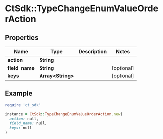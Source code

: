 # CtSdk::TypeChangeEnumValueOrderAction

## Properties

| Name | Type | Description | Notes |
| ---- | ---- | ----------- | ----- |
| **action** | **String** |  |  |
| **field_name** | **String** |  | [optional] |
| **keys** | **Array&lt;String&gt;** |  | [optional] |

## Example

```ruby
require 'ct_sdk'

instance = CtSdk::TypeChangeEnumValueOrderAction.new(
  action: null,
  field_name: null,
  keys: null
)
```

